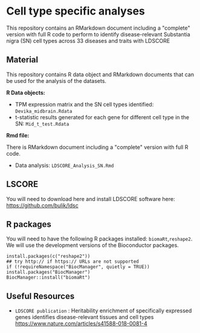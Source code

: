 # Cell type specific analyses

This repository contains an RMarkdown document including a "complete" version with full R code to perform to identify disease-relevant Substantia nigra (SN) cell types across 33 diseases and traits with LDSCORE

## Material

This repository contains R data object and RMarkdown documents that can be used for the analysis of the datasets. 

**R Data objects:** 

* TPM expression matrix and the SN cell types identified: `Devika_midbrain.Rdata`
* t-statistic results generated for each gene for different cell type in the SN: `Mid_t_test.Rdata`

**Rmd file:**

There is RMarkdown document including a "complete" version with full R code. 

* Data analysis: `LDSCORE_Analysis_SN.Rmd`

## LSCORE

You will need to download here and install LDSCORE software here: https://github.com/bulik/ldsc

## R packages

You will need to have the following R packages installed: `biomaRt`,`reshape2`. We will use the development versions of the Bioconductor packages.

```{r}
install.packages(c("reshape2"))
## try http:// if https:// URLs are not supported
if (!requireNamespace("BiocManager", quietly = TRUE))
install.packages("BiocManager")
BiocManager::install("biomaRt")
```

## Useful Resources

* `LDSCORE publication` : Heritability enrichment of specifically expressed genes identifies disease-relevant tissues and cell types
https://www.nature.com/articles/s41588-018-0081-4


